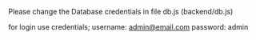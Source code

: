 Please change the Database credentials in file db.js (backend/db.js)

for login use credentials;
username: admin@email.com
password: admin
